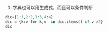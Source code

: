 1. 字典也可以用生成式，而且可以条件判断
```python
dic={1:1,2:2,3:3,4:4}
dic = {k:v for k,v  in dic.items() if v >2}
dic
```